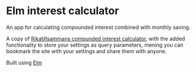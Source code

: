 # Elm interest calculator
An app for calculating compounded interest combined with monthly saving.

A copy of [Rikatillsammans compunded interest calculator](https://rikatillsammans.se/verktyg/kalkylator-rakna-pa-ranta-pa-ranta/), with the added functionality to store your settings as query parameters, mening you can bookmark the site with your settings and share them with anyone.

Built using [Elm](https://elm-lang.org/)